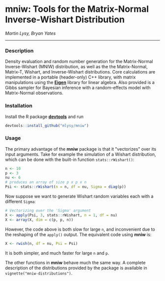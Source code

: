 # mniw: Tools for the Matrix-Normal Inverse-Wishart Distribution

*Martin Lysy, Bryan Yates*

---

### Description

Density evaluation and random number generation for the Matrix-Normal Inverse-Wishart (MNIW) distribution, as well as the the Matrix-Normal, Matrix-T, Wishart, and Inverse-Wishart distributions.  Core calculations are implemented in a portable (header-only) C++ library, with matrix manipulations using the [**Eigen**](http://eigen.tuxfamily.org/index.php?title=Main_Page) library for linear algebra.  Also provided is a Gibbs sampler for Bayesian inference with a random-effects model with Matrix-Normal observations.

### Installation

Install the R package [**devtools**](https://CRAN.R-project.org/package=devtools) and run
```r
devtools::install_github("mlysy/mniw")
```

### Usage

The primary advantage of the **mniw** package is that it "vectorizes" over its input arguments.  Take for example the simulation of a Wishart distribution, which can be done with the built-in function `stats::rWishart()`: 

```r
n <- 10
p <- 3
nu <- 6
# produces an array of size p x p x n
Psi <- stats::rWishart(n = n, df = nu, Sigma = diag(p))
```

Now suppose we want to generate Wishart random variables each with a different `Sigma`:

```r
# Vectorizing over the 'Sigma' argument
X <- apply(Psi, 3, stats::rWishart, n = 1, df = nu)
X <- array(X, dim = c(p, p, n))
```

However, the code above is both slow for large `n`, and inconvenient due to the reshaping of the `apply()` output.  The equivalent code using **mniw** is:

```r
X <- rwish(n, df = nu, Psi = Psi)
```

It is both simpler, and much faster for large `n` and `p`.

The other functions in **mniw** behave much the same way.  A complete description of the distributions provided by the package is available in `vignette("mniw-distributions")`.
